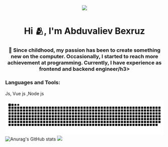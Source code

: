 <h1 align="center">
    <a href="https://git.io/typing-svg">
      <img src="https://readme-typing-svg.herokuapp.com/?lines=Hello,+There!+👋;He+is+Abduvaliev+Bexruz....;Nice+to+meet+you!&center=true&size=30">
    </a>
  </h1>
<h1 align="center">Hi 🫂, I'm Abduvaliev Bexruz</h1>
<h3 align="center">👀 Since childhood, my passion has been to create something new on the computer. Occasionally, I started to reach more achievement at programming. Currently, I have experience as frontend and backend engineer/h3>

<h3 align="left">Languages and Tools:</h3>
Js, Vue js ,Node js

![Snake animation](https://github.com/joaovitormo/joaovitormo/blob/assets/github-contribution-grid-snake.svg)
![Anurag's GitHub stats](https://github-readme-stats.vercel.app/api?username=anuraghazra&show_icons=true&theme=radical)
 <img height="175px" src="https://github-readme-stats.vercel.app/api/top-langs/?username=Willian-Rodrigues&layout=compact&langs_count=7&theme=dark"/>
